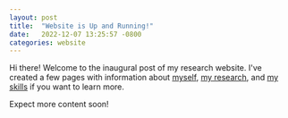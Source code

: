 ```yaml
---
layout: post
title:  "Website is Up and Running!"
date:   2022-12-07 13:25:57 -0800
categories: website
---
```

Hi there! Welcome to the inaugural post of my research website. I've created a few pages with information about [myself](https://ccbeard.github.io/about/), [my research](https://ccbeard.github.io/myresearch/), and [my skills](https://ccbeard.github.io/skills/) if you want to learn more.

Expect more content soon!
